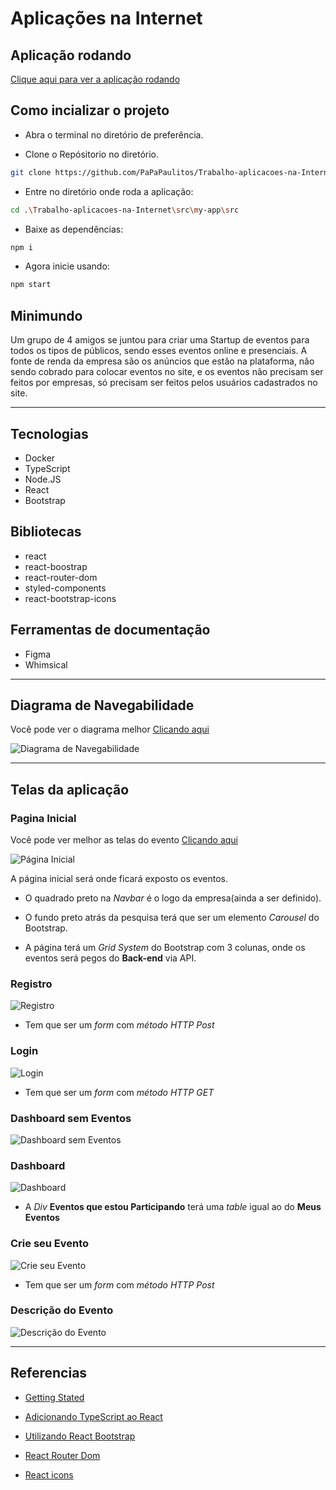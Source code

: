 # Aplicações na Internet

## Aplicação rodando

[Clique aqui para ver a aplicação rodando](https://youtu.be/P4swkfj2D_8)

## Como incializar o projeto

- Abra o terminal no diretório de preferência.

- Clone o Repósitorio no diretório.

```bash
git clone https://github.com/PaPaPaulitos/Trabalho-aplicacoes-na-Internet.git
```

- Entre no diretório onde roda a aplicação:

```bash
cd .\Trabalho-aplicacoes-na-Internet\src\my-app\src
```

- Baixe as dependências:

```bash
npm i
```

- Agora inicie usando:

```bash
npm start
```


## Minimundo

Um grupo de 4 amigos se juntou para criar uma Startup de eventos para todos os tipos de públicos, sendo esses eventos online e presenciais. A fonte de renda da empresa são os anúncios que estão na plataforma, não sendo cobrado para colocar eventos no site, e os eventos não precisam ser feitos por empresas, só precisam ser feitos pelos usuários cadastrados no site.

---

## Tecnologias 

- Docker
- TypeScript
- Node.JS
- React
- Bootstrap

## Bibliotecas
- react
- react-boostrap
- react-router-dom
- styled-components
- react-bootstrap-icons

## Ferramentas de documentação

- Figma
- Whimsical

---

## Diagrama de Navegabilidade

Você pode ver o diagrama melhor [Clicando aqui](https://whimsical.com/a1-aplicacoes-na-internet-5N2p2ibDLr4qS6VYoSk27h)

![Diagrama de Navegabilidade](./Imagens/A1_Aplicações_na_Internet.png)

---

## Telas da aplicação

### Pagina Inicial

Você pode ver melhor as telas do evento [Clicando aqui](https://www.figma.com/file/AMb6NqrFlXpZQ2nmInx25k/A1_aplica%C3%A7%C3%B5es-na-internet?type=design&node-id=9%3A27&mode=design&t=rliAOO6vqf8c0NGC-1)

![Página Inicial](./Imagens/Pagina%20Inicial.svg)

A página inicial será onde ficará exposto os eventos.

- O quadrado preto na *Navbar* é o logo da empresa(ainda a ser definido).

- O fundo preto atrás da pesquisa terá que ser um elemento *Carousel* do Bootstrap.

- A página terá um *Grid System* do Bootstrap com 3 colunas, onde os eventos será pegos do **Back-end** via API.

### Registro

![Registro](./Imagens/Register.svg)

- Tem que ser um *form* com *método HTTP Post*

### Login

![Login](./Imagens/Login.svg)

- Tem que ser um *form* com *método HTTP GET*

### Dashboard sem Eventos

![Dashboard sem Eventos](./Imagens/Dashboard_sem_eventos.svg)

### Dashboard

![Dashboard](./Imagens/Dashboard.svg)

- A *Div* **Eventos que estou Participando** terá uma *table* igual ao do **Meus Eventos**

### Crie seu Evento

![Crie seu Evento](./Imagens/Crie_seu_evento.svg)

- Tem que ser um *form* com *método HTTP Post*

### Descrição do Evento

![Descrição do Evento](./Imagens/Descrição_do_Evento.svg)

---

## Referencias

- [Getting Stated](https://create-react-app.dev/docs/getting-started)


- [Adicionando TypeScript ao React](https://create-react-app.dev/docs/adding-typescript/)


- [Utilizando React Bootstrap](https://blog.betrybe.com/react/react-bootstrap/#:~:text=O%20recomendado%20para%20utilização%20dos,%27react-bootstrap%2FButton%27%3B)


- [React Router Dom](https://www.youtube.com/watch?v=7b42lVMdEjE)


- [React icons](https://react-icons.github.io/react-icons/icons?name=bs)


